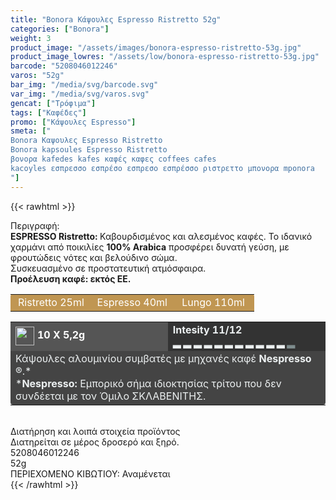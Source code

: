 ```yaml
---
title: "Bonora Κάψουλες Espresso Ristretto 52g"
categories: ["Bonora"]
weight: 3
product_image: "/assets/images/bonora-espresso-ristretto-53g.jpg"
product_image_lowres: "/assets/low/bonora-espresso-ristretto-53g.jpg"
barcode: "5208046012246"
varos: "52g"
bar_img: "/media/svg/barcode.svg"
var_img: "/media/svg/varos.svg"
gencat: ["Τρόφιμα"]
tags: ["Καφέδες"]
promo: ["Κάψουλες Espresso"]
smeta: ["
Bonora Καψουλες Espresso Ristretto
Bonora kapsoules Espresso Ristretto
βονορα kafedes kafes καφές καφες coffees cafes
kacoyles εσπρεσσο εσπρέσο εσπρεσο εσπρέσσο ριστρεττο μπονορα mponora
"]
---
```

{{< rawhtml >}}
<style>
    td {border-radius: 0 !important;}
</style>
<div class="product"><div id="sistatika">Περιγραφή:</div><div class="alltext"><b>ESPRESSO Ristretto:&nbsp;</b>Καβουρδισμένος και αλεσμένος καφές.
Το ιδανικό χαρμάνι από ποικιλίες <b>100% Arabica</b> προσφέρει
δυνατή γεύση, με φρουτώδεις νότες και βελούδινο σώμα.
<br>Συσκευασμένο σε προστατευτική
ατμόσφαιρα.<br><b>Προέλευση καφέ: εκτός ΕΕ.</b></div><table style="border-collapse:collapse;width:100%" border="0" cellpadding="15px"><tbody><tr><td style="width:32.95%;background-color:#c09652;text-align:center;border-top-left-radius:4px!important"><span style="color:#fff">Ristretto 25ml</span></td><td style="width:32.95%;text-align:center;background-color:#c09652"><span style="color:#fff">Espresso 40ml</span></td><td style="width:32.95%;text-align:center;background-color:#c09652;border-top-right-radius:4px!important"><span style="color:#fff">Lungo
110ml</span></td></tr></tbody></table><table style="border-collapse:collapse;width:100%" border="0" cellpadding="15px;"><tbody><tr><td style="width:49.55%;background-color:#555;vertical-align:middle"><strong><span style="color:#fff"><img style="margin-right:5px;vertical-align:middle" src="/media/icons/kaps.svg" width="30px" alt="">10 X 5,2g</span></strong></td><td style="width:49.65%;background-color:#333"><strong><span style="color:#ecf0f1">Intesity
11/12<br>▂ ▂ ▂ ▂ ▂ ▂ ▂ ▂ ▂ ▂&nbsp;</span></strong><strong><span style="color:#ecf0f1">▂</span></strong><strong><span style="color:#ecf0f1"><span style="color:#7e8c8d">&nbsp;▂</span></span></strong></td></tr><tr><td style="width:49.55%;background-color:#444;border-radius:0 0 4px 4px!important" colspan="2"><span style="color:#ecf0f1">Κάψουλες
αλουμινίου συµβατές µε µηχανές καφέ <strong>Nespresso</strong> ®.*</span><br><span style="color:#ecf0f1">*<strong>Nespresso:</strong> Εµπορικό σήµα ιδιοκτησίας τρίτου που δεv
συνδέεται µε τον Όµιλο ΣΚΛΑΒΕΝΙΤΗΣ.</span></td></tr></tbody></table><div>&nbsp;</div><div id="loipa">Διατήρηση και λοιπά στοιχεία προϊόντος</div><div class="alltext">Διατηρείται σε µέρος δροσερό και ξηρό.</div><div id="barcode"><div id="barimage1"></div><span id="bartext">5208046012246</span></div><div id="varos"><div id="varosimage1"></div><span id="varostext">52g</span></div><div id="kivotio">ΠΕΡΙΕΧΟΜΕΝΟ ΚΙΒΩΤΙΟΥ: Αναμένεται</div>
<div class="pimg"></div>
</div>
{{< /rawhtml >}}